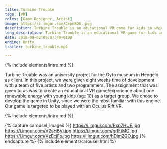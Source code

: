 ```yaml
---
title: Turbine Trouble
tags: [VR]
roles: [Game Designer, Artist]
image: https://i.imgur.com/2xpnBQ8.jpeg
description: Turbine Trouble is an educational VR game for kids in which the robot Toby teaches you about tidal energy and underwater pollution.
long_description: Turbine Trouble is an educational VR game for kids in which the robot Toby teaches you about tidal energy and underwater pollution.
date: 2018-09-02T09:07:40+0100
engine: Unity
trailer: turbine_trouble.mp4

---
```



{% include elements/intro.md %}

Turbine Trouble was an university project for the Oyfo museum in Hengelo as client. In this project, we were given eight weeks time of development with a team of five artists and two programmers. The assignment that was given to us was to create an educational VR game/experience about one renewable energy with young kids (age 10) as a target group. We chose to develop the game in Unity, since we were the most familiar with this engine. Our game is targeted to be played with an Oculus Rift VR.


<!-- In a VR world the players generally try to interact with everything possible to see what is going to happen in this virtual world. One of my tasks during this project was to implement sound so the player interact with as much stuff as possible in a natural way.


To really show the impact of the players actions underwater, we had the idea to clean up the underwater scene based on how much trash the player removed in their playthrough. Initially the water started out being digustingly green, polluted by tons of trash and lifeless. By cleaning up the scenery the water would gradually become cleaner, more blue and more vibrant, since there would also be flocks of fish and other sea creatures swimming around the player. Since this is an education game, we tried to put a lot of focus on this feedback to show the underwater pollution. -->

{% include elements/intro.md %}

{% capture carousel_images %}
https://i.imgur.com/Pxp7HUE.jpg
https://i.imgur.com/V2sHBVi.jpg
https://i.imgur.com/grIFtMC.jpg
https://i.imgur.com/XzEcjFo.jpg
https://i.imgur.com/hDjmZGO.jpg
{% endcapture %}
{% include elements/carousel.html %}
